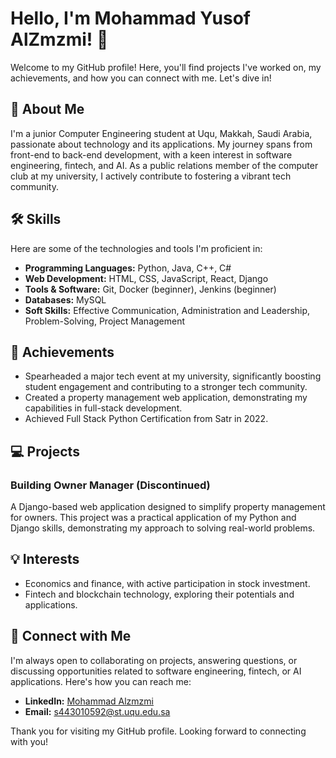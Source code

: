 # Hello, I'm Mohammad Yusof AlZmzmi! 👋

Welcome to my GitHub profile! Here, you'll find projects I've worked on, my achievements, and how you can connect with me. Let's dive in!

## 📖 About Me
I'm a junior Computer Engineering student at Uqu, Makkah, Saudi Arabia, passionate about technology and its applications. My journey spans from front-end to back-end development, with a keen interest in software engineering, fintech, and AI. As a public relations member of the computer club at my university, I actively contribute to fostering a vibrant tech community.

## 🛠 Skills
Here are some of the technologies and tools I'm proficient in:

- **Programming Languages:** Python, Java, C++, C#
- **Web Development:** HTML, CSS, JavaScript, React, Django
- **Tools & Software:** Git, Docker (beginner), Jenkins (beginner)
- **Databases:** MySQL
- **Soft Skills:** Effective Communication, Administration and Leadership, Problem-Solving, Project Management

## 🌟 Achievements
- Spearheaded a major tech event at my university, significantly boosting student engagement and contributing to a stronger tech community.
- Created a property management web application, demonstrating my capabilities in full-stack development.
- Achieved Full Stack Python Certification from Satr in 2022.

## 💻 Projects
### Building Owner Manager (Discontinued)
A Django-based web application designed to simplify property management for owners. This project was a practical application of my Python and Django skills, demonstrating my approach to solving real-world problems.

## 💡 Interests
- Economics and finance, with active participation in stock investment.
- Fintech and blockchain technology, exploring their potentials and applications.

## 🤝 Connect with Me
I'm always open to collaborating on projects, answering questions, or discussing opportunities related to software engineering, fintech, or AI applications. Here's how you can reach me:

- **LinkedIn:** [Mohammad Alzmzmi](https://www.linkedin.com/in/mohammad-alzmzmi)
- **Email:** [s443010592@st.uqu.edu.sa](mailto:s443010592@st.uqu.edu.sa)

Thank you for visiting my GitHub profile. Looking forward to connecting with you!
